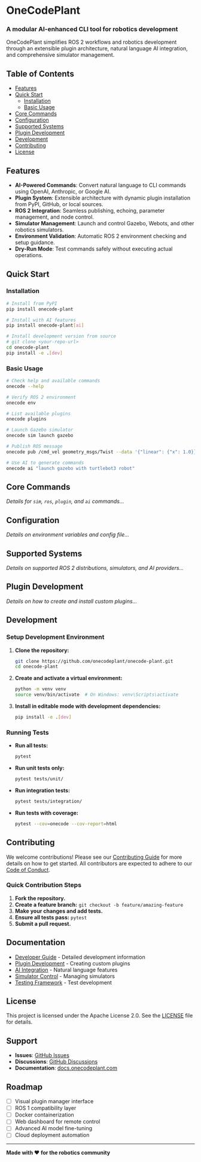 # OneCodePlant

### A modular AI-enhanced CLI tool for robotics development

OneCodePlant simplifies ROS 2 workflows and robotics development through an extensible plugin architecture, natural language AI integration, and comprehensive simulator management.

<!-- TODO: Add your project's badges here -->

## Table of Contents

- [Features](#features)
- [Quick Start](#quick-start)
  - [Installation](#installation)
  - [Basic Usage](#basic-usage)
- [Core Commands](#core-commands)
- [Configuration](#configuration)
- [Supported Systems](#supported-systems)
- [Plugin Development](#plugin-development)
- [Development](#development)
- [Contributing](#contributing)
- [License](#license)

## Features

- **AI-Powered Commands**: Convert natural language to CLI commands using OpenAI, Anthropic, or Google AI.
- **Plugin System**: Extensible architecture with dynamic plugin installation from PyPI, GitHub, or local sources.
- **ROS 2 Integration**: Seamless publishing, echoing, parameter management, and node control.
- **Simulator Management**: Launch and control Gazebo, Webots, and other robotics simulators.
- **Environment Validation**: Automatic ROS 2 environment checking and setup guidance.
- **Dry-Run Mode**: Test commands safely without executing actual operations.

## Quick Start

### Installation

```bash
# Install from PyPI
pip install onecode-plant

# Install with AI features
pip install onecode-plant[ai]

# Install development version from source
# git clone <your-repo-url>
cd onecode-plant
pip install -e .[dev]
```

### Basic Usage

```bash
# Check help and available commands
onecode --help

# Verify ROS 2 environment
onecode env

# List available plugins
onecode plugins

# Launch Gazebo simulator
onecode sim launch gazebo

# Publish ROS message
onecode pub /cmd_vel geometry_msgs/Twist --data '{"linear": {"x": 1.0}}'

# Use AI to generate commands
onecode ai "launch gazebo with turtlebot3 robot"
```

## Core Commands

*Details for `sim`, `ros`, `plugin`, and `ai` commands...*

## Configuration

*Details on environment variables and config file...*

## Supported Systems

*Details on supported ROS 2 distributions, simulators, and AI providers...*

## Plugin Development

*Details on how to create and install custom plugins...*

## Development

### Setup Development Environment

1. **Clone the repository:**

   ```bash
   git clone https://github.com/onecodeplant/onecode-plant.git
   cd onecode-plant
   ```

2. **Create and activate a virtual environment:**

   ```bash
   python -m venv venv
   source venv/bin/activate  # On Windows: venv\Scripts\activate
   ```

3. **Install in editable mode with development dependencies:**

   ```bash
   pip install -e .[dev]
   ```

### Running Tests

- **Run all tests:**

  ```bash
  pytest
  ```

- **Run unit tests only:**

  ```bash
  pytest tests/unit/
  ```

- **Run integration tests:**

  ```bash
  pytest tests/integration/
  ```

- **Run tests with coverage:**

  ```bash
  pytest --cov=onecode --cov-report=html
  ```

## Contributing

We welcome contributions! Please see our [Contributing Guide](CONTRIBUTING.md) for more details on how to get started. All contributors are expected to adhere to our [Code of Conduct](CODE_OF_CONDUCT.md).

### Quick Contribution Steps

1. **Fork the repository.**
2. **Create a feature branch:** `git checkout -b feature/amazing-feature`
3. **Make your changes and add tests.**
4. **Ensure all tests pass:** `pytest`
5. **Submit a pull request.**

## Documentation

- [Developer Guide](DEV_GUIDE.md) - Detailed development information
- [Plugin Development](docs/plugin_development.md) - Creating custom plugins
- [AI Integration](docs/ai_engine_integration.md) - Natural language features
- [Simulator Control](docs/simulator_control.md) - Managing simulators
- [Testing Framework](docs/testing_framework_overview.md) - Test development

## License

This project is licensed under the Apache License 2.0. See the [LICENSE](LICENSE) file for details.

## Support

- **Issues**: [GitHub Issues](https://github.com/onecodeplant/onecode-plant/issues)
- **Discussions**: [GitHub Discussions](https://github.com/onecodeplant/onecode-plant/discussions)
- **Documentation**: [docs.onecodeplant.com](https://docs.onecodeplant.com)

## Roadmap

- [ ] Visual plugin manager interface
- [ ] ROS 1 compatibility layer
- [ ] Docker containerization
- [ ] Web dashboard for remote control
- [ ] Advanced AI model fine-tuning
- [ ] Cloud deployment automation

---

**Made with ❤️ for the robotics community**